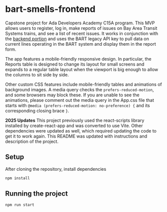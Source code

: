 # bart-smells-frontend

Capstone project for Ada Developers Academy C15A program. This MVP allows users to register, log in, make reports of issues on Bay Area Transit Systems trains, and see a list of recent issues. It works in conjunction with the [backend portion](https://github.com/naomiquinones/bart-smells-backend) and uses the BART legacy API key to pull data on current lines operating in the BART system and display them in the report form.

The app features a mobile-friendly responsive design. In particular, the Reports table is designed to change its layout for small screens and expands to a regular table layout when the viewport is big enough to allow the columns to sit side by side.

Other custom CSS features include mobile-friendly tables and animations of background images. A media query checks the `prefers-reduced-motion`, and some browsers may block these. If you are unable to see the animations, please comment out the media query in the App.css file that starts with `@media (prefers-reduced-motion: no-preference) {` and its corresponding closing brace `}`.

**2025 Updates**
This project previously used the react-scripts library installed by create-react-app and was converted to use Vite. Other dependencies were updated as well, which required updating the code to get it to work again. This README was updated with instructions and description of the project.

## Setup

After cloning the repository, install dependencies

```sh
npm install
```

## Running the project

```sh
npm run start
```
